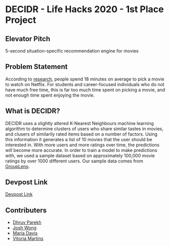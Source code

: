 # DECIDR - Life Hacks 2020 - 1st Place Project

## Elevator Pitch
5-second situation-specific recommendation engine for movies

## Problem Statement
According to [research](https://www.indiewire.com/2016/07/netflix-decide-watch-studies-1201708634/ "Research"), people spend 18 minutes on average to pick a movie to watch on Netflix. For students and career-focused individuals who do not have much free time, this is far too much time spent on picking a movie, and not enough time spent enjoying the movie.

## What is DECIDR?
DECIDR uses a slightly altered K-Nearest Neighbours machine learning algorithm to determine clusters of users who share similar tastes in movies, and clusers of similarily rated items based on a number of factors. Using this information it generates a list of 10 movies that the user should be interested in. With more users and more ratings over time, the predictions will become more accurate. In order to train a model to make predictions with, we used a sample dataset based on approximately 100,000 movie ratings by over 1000 different users. Our sample data comes from [GroupLens](http://files.grouplens.org/datasets/movielens/ml-latest-small-README.html "GroupLens").

## Devpost Link
[Devpost Link](https://devpost.com/software/decidr-dw0396 "Devpost")

## Contributers
- [Dhruv Parekh](https://github.com/dhruvparekh01 "Dhruv's Github")
- [Josh Wong](https://github.com/jtw10 "Josh's Github")
- [Maria Davis](https://github.com/mariajdavis "Maria's Github")
- [Vitoria Martins](https://github.com/vitoriapostaimartins "Vitoria's Github")
